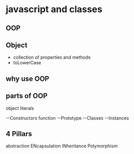 # javascript and classes

## OOP 

## Object 
- collection of properties and methods
- toLowerCase

## why use OOP

## parts of OOP
object literals

--Constructors function
--Prototype
--Classes
--Instances

## 4 Pillars
abstraction
ENcapsulation
INheritance
Polymorphism
